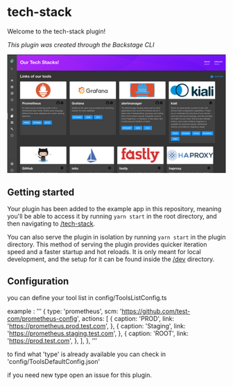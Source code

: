 # tech-stack

Welcome to the tech-stack plugin!

_This plugin was created through the Backstage CLI_

<img src="docs/screenshot.png" alt="Screenshot of Tech Stack plugin" />

## Getting started

Your plugin has been added to the example app in this repository, meaning you'll be able to access it by running `yarn start` in the root directory, and then navigating to [/tech-stack](http://localhost:3000/tech-stack).

You can also serve the plugin in isolation by running `yarn start` in the plugin directory.
This method of serving the plugin provides quicker iteration speed and a faster startup and hot reloads.
It is only meant for local development, and the setup for it can be found inside the [/dev](/dev) directory.

## Configuration

you can define your tool list in config/ToolsListConfig.ts

example :
’’’
{
type: 'prometheus',
scm: 'https://github.com/test-com/prometheus-config',
actions: [
{
caption: 'PROD',
link: 'https://prometheus.prod.test.com',
},
{
caption: 'Staging',
link: 'https://prometheus.staging.test.com',
},
{
caption: 'ROOT',
link: 'https://prod.test.com',
},
],
},
’’’

to find what 'type' is already available you can check in 'config/ToolsDefaultConfig.json'

if you need new type open an issue for this plugin.

